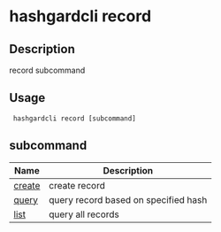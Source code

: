# hashgardcli record

## Description

record subcommand

## Usage

```shell
 hashgardcli record [subcommand]
```

## subcommand

| Name                           | Description                    |
| ------------------------------- | -------------------------- |
| [create](create.md) | create record       |
| [query](query.md)             | query record based on specified hash   |
| [list](list.md)             | query all records|
